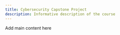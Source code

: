 ```yaml
---
title: Cybersecurity Capstone Project
description: Informative description of the course
---
```


Add main content here